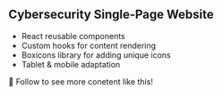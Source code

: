 ## Cybersecurity Single-Page Website

* React reusable components
* Custom hooks for content rendering
* Boxicons library for adding unique icons
* Tablet & mobile adaptation

💙 Follow to see more conetent like this!